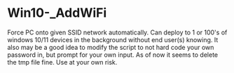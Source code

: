 # Win10-_AddWiFi
Force PC onto given SSID network automatically. Can deploy to 1 or 100's of windows 10/11 devices in the background without end user(s) knowing.
It also may be a good idea to modify the script to not hard code your own password in, but prompt for your own input. As of now it seems to delete the tmp file fine. Use at your own risk.
